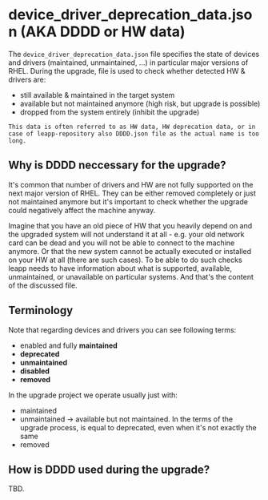 # device_driver_deprecation_data.json (AKA DDDD or HW data)
The `device_driver_deprecation_data.json` file specifies the state of devices and drivers (maintained, unmaintained, ...) in particular major versions of RHEL. During the upgrade, file is used to check whether detected HW & drivers are:
- still available & maintained in the target system
- available but not maintained anymore (high risk, but upgrade is possible)
- dropped from the system entirely (inhibit the upgrade)

```{note}
This data is often referred to as HW data, HW deprecation data, or in case of leapp-repository also DDDD.json file as the actual name is too long.
```

## Why is DDDD neccessary for the upgrade?
It's common that number of drivers and HW are not fully supported on the next major version of RHEL. They can be either removed completely or just not maintained anymore but it's important to check whether the upgrade could negatively affect the machine anyway.

Imagine that you have an old piece of HW that you heavily depend on and the upgraded system will not understand it at all - e.g. your old network card can be dead and you will not be able to connect to the machine anymore. Or that the new system cannot be actually executed or installed on your HW at all (there are such cases). To be able to do such checks leapp needs to have information about what is supported, available, unmaintained, or unavailable on particular systems. And that's the content of the discussed file.

## Terminology
Note that regarding devices and drivers you can see following terms:

- enabled and fully **maintained**
- **deprecated**
- **unmaintained**
- **disabled**
- **removed**

In the upgrade project we operate usually just with:
- maintained
- unmaintained → available but not maintained. In the terms of the upgrade process, is equal to deprecated, even when it's not exactly the same
- removed

## How is DDDD used during the upgrade?
TBD.
